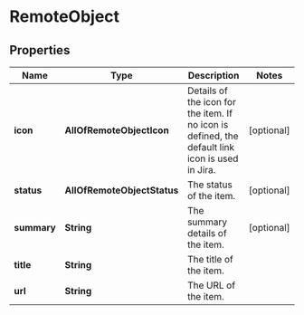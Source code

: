 # RemoteObject

## Properties
Name | Type | Description | Notes
------------ | ------------- | ------------- | -------------
**icon** | **AllOfRemoteObjectIcon** | Details of the icon for the item. If no icon is defined, the default link icon is used in Jira. |  [optional]
**status** | **AllOfRemoteObjectStatus** | The status of the item. |  [optional]
**summary** | **String** | The summary details of the item. |  [optional]
**title** | **String** | The title of the item. | 
**url** | **String** | The URL of the item. | 
